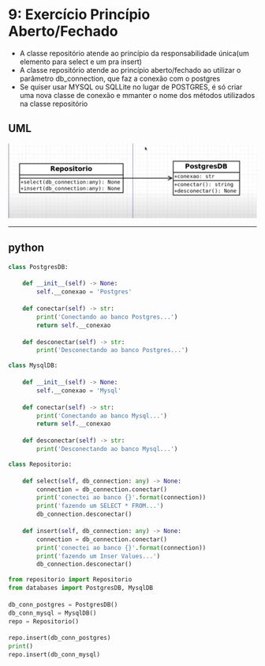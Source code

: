 # 9: Exercício Princípio Aberto/Fechado

- A classe repositório atende ao princípio da responsabilidade única(um elemento para select e um pra insert)
- A classe repositório atende ao princípio aberto/fechado ao utilizar o parâmetro db_connection, que faz a conexão com o postgres
- Se quiser usar MYSQL ou SQLLite no lugar de POSTGRES, é só criar uma nova classe de conexão e mmanter o nome dos métodos utilizados na classe repositório

## UML

![image](img/UML-1.PNG)

****
## python

```python
class PostgresDB:

    def __init__(self) -> None:
        self.__conexao = 'Postgres'

    def conectar(self) -> str:
        print('Conectando ao banco Postgres...')
        return self.__conexao

    def desconectar(self) -> str:
        print('Desconectando ao banco Postgres...')
```

```python
class MysqlDB:

    def __init__(self) -> None:
        self.__conexao = 'Mysql'

    def conectar(self) -> str:
        print('Conectando ao banco Mysql...')
        return self.__conexao

    def desconectar(self) -> str:
        print('Desconectando ao banco Mysql...')
```

```python
class Repositorio:

    def select(self, db_connection: any) -> None:
        connection = db_connection.conectar()
        print('conectei ao banco {}'.format(connection))
        print('fazendo um SELECT * FROM...')
        db_connection.desconectar()

    def insert(self, db_connection: any) -> None:
        connection = db_connection.conectar()
        print('conectei ao banco {}'.format(connection))
        print('fazendo um Inser Values...')
        db_connection.desconectar()

```

```python
from repositorio import Repositorio
from databases import PostgresDB, MysqlDB

db_conn_postgres = PostgresDB()
db_conn_mysql = MysqlDB()
repo = Repositorio()

repo.insert(db_conn_postgres)
print()
repo.insert(db_conn_mysql)
```